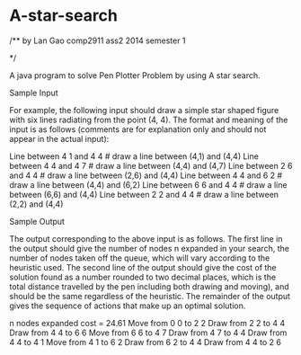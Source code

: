 A-star-search
=============
/** 
    by Lan Gao 
    comp2911 ass2 2014 semester 1
    
*/

A java program to solve Pen Plotter Problem by using A star search.


Sample Input

For example, the following input should draw a simple star shaped figure with six lines radiating from the point (4, 4). The format and meaning of the input is as follows (comments are for explanation only and should not appear in the actual input):

Line between 4 1 and 4 4    # draw a line between (4,1) and (4,4)
Line between 4 4 and 4 7    # draw a line between (4,4) and (4,7)
Line between 2 6 and 4 4    # draw a line between (2,6) and (4,4)
Line between 4 4 and 6 2    # draw a line between (4,4) and (6,2)
Line between 6 6 and 4 4    # draw a line between (6,6) and (4,4)
Line between 2 2 and 4 4    # draw a line between (2,2) and (4,4)

Sample Output

The output corresponding to the above input is as follows. The first line in the output should give the number of nodes n expanded in your search, the number of nodes taken off the queue, which will vary according to the heuristic used. The second line of the output should give the cost of the solution found as a number rounded to two decimal places, which is the total distance travelled by the pen including both drawing and moving), and should be the same regardless of the heuristic. The remainder of the output gives the sequence of actions that make up an optimal solution.

n nodes expanded
cost = 24.61
Move from 0 0 to 2 2
Draw from 2 2 to 4 4
Draw from 4 4 to 6 6
Move from 6 6 to 4 7
Draw from 4 7 to 4 4
Draw from 4 4 to 4 1
Move from 4 1 to 6 2
Draw from 6 2 to 4 4
Draw from 4 4 to 2 6
